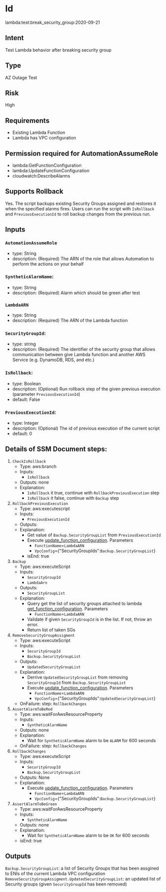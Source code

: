 # Id
lambda:test:break_security_group:2020-09-21

## Intent
Test Lambda behavior after breaking security group

## Type
AZ Outage Test

## Risk
High

## Requirements
* Existing Lambda Function
* Lambda has VPC configuration

## Permission required for AutomationAssumeRole
* lambda:GetFunctionConfiguration
* lambda:UpdateFunctionConfiguration
* cloudwatch:DescribeAlarms

## Supports Rollback
Yes. The script backups existing Security Groups assigned and restores it when the specified alarms fires.
Users can run the script with `IsRollback` and `PreviousExecutionId` to roll backup changes from the previous run. 

## Inputs

### `AutomationAssumeRole`
  * type: String
  * description: (Required) The ARN of the role that allows Automation to perform the actions on your behalf
### `SyntheticAlarmName`:
  * type: String
  * description: (Required) Alarm which should be green after test
### `LambdaARN`
  * type: String
  * description: (Required) The ARN of the Lambda function
### `SecurityGroupId`:
  * type: string
  * description: (Required) The identifier of the security group that allows communication between give Lambda function and another AWS Service (e.g. DynamoDB, RDS, and etc.)
### `IsRollback`:
  * type: Boolean
  * description: (Optional) Run rollback step of the given previous execution (parameter `PreviousExecutionId`)
  * default: False
### `PreviousExecutionId`:
  * type: Integer
  * description: (Optional) The id of previous execution of the current script
  * default: 0


## Details of SSM Document steps:
1. `CheckIsRollback`
    * Type: aws:branch
    * Inputs:
        * `IsRollback`
    * Outputs: none
    * Explanation:
        * `IsRollback` it true, continue with `RollbackPreviousExecution` step
        * `IsRollback` it false, continue with `Backup` step
1. `RollbackPreviousExecution`
    * Type: aws:executescript
    * Inputs:
        * `PreviousExecutionId`
    * Outputs:
    * Explanation:
        * Get value of `Backup.SecurityGroupList` from `PreviousExecutionId`
        * Execute [update_function_configuration](https://boto3.amazonaws.com/v1/documentation/api/latest/reference/services/lambda.html#Lambda.Client.update_function_configuration). Parameters
          * `FunctionName`=`LambdaARN`
          * `VpcConfig`={"SecurityGroupIds":`Backup.SecurityGroupList`}
        * isEnd: true
1. `Backup`
    * Type: aws:executeScript
    * Inputs:
        * `SecurityGroupId`
        * `LambdaArn`
    * Outputs:
        * `SecurityGroupList`
    * Explanation:
        * Query get the list of security groups attached to lambda [get_function_configuration](https://boto3.amazonaws.com/v1/documentation/api/latest/reference/services/lambda.html#Lambda.Client.get_function_configuration). Parameters
          * `FunctionName`=`LambdaARN`
        * Validate if given `SecurityGroupId` is in the list. If not, throw an error.
        * Return list of taken SGs  
1. `RemoveSecurityGroupAssigment`
    * Type: aws:executeScript
    * Inputs:
        * `SecurityGroupId`
        * `Backup.SecurityGroupList`
    * Outputs:
        * `UpdatedSecurityGroupList`
    * Explanation:
        * Derrive `UpdatedSecurityGroupList` from removing `SecurityGroupId` from `Backup.SecurityGroupList` 
        * Execute [update_function_configuration](https://boto3.amazonaws.com/v1/documentation/api/latest/reference/services/lambda.html#Lambda.Client.update_function_configuration). Parameters
          * `FunctionName`=`LambdaARN`
          * `VpcConfig`={"SecurityGroupIds":`UpdatedSecurityGroupList`}
    * OnFailure: step: `RollbackChanges` 
1. `AssertAlarmToBeRed`
    * Type: aws:waitForAwsResourceProperty
    * Inputs:
        * `SyntheticAlarmName`
    * Outputs: none
    * Explanation:
        * Wait for `SyntheticAlarmName` alarm to be `ALARM` for 600 seconds
    * OnFailure: step: `RollbackChanges` 
1. `RollbackChanges`
    * Type: aws:executeScript
    * Inputs:
        * `SecurityGroupId`
        * `Backup.SecurityGroupList`
    * Outputs: None
    * Explanation:
        * Execute [update_function_configuration](https://boto3.amazonaws.com/v1/documentation/api/latest/reference/services/lambda.html#Lambda.Client.update_function_configuration). Parameters
          * `FunctionName`=`LambdaARN`
          * `VpcConfig`={"SecurityGroupIds":`Backup.SecurityGroupList`}
1. `AssertAlarmToBeGreen`
    * Type: aws:waitForAwsResourceProperty
    * Inputs:
        * `SyntheticAlarmName`
    * Outputs: none
    * Explanation:
        * Wait for `SyntheticAlarmName` alarm to be `OK` for 600 seconds
    * isEnd: true
 
## Outputs
`Backup.SecurityGroupList`: a list of Security Groups that has been assgined to ENIs of the current Lambda VPC configuration
`RemoveSecurityGroupAssigment.UpdatedSecurityGroupList`: an updated list of Security groups (given `SecurityGroupId` has been removed)
